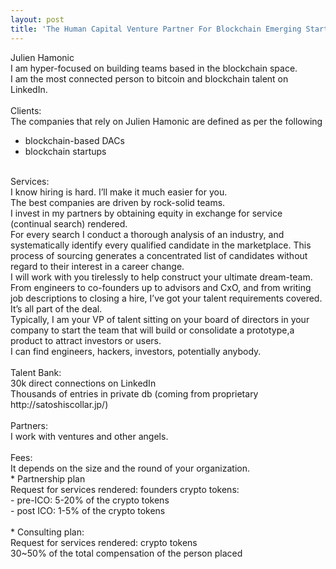 ```yaml
---
layout: post
title: 'The Human Capital Venture Partner For Blockchain Emerging Startups'
---
```


Julien Hamonic <br>
I am hyper-focused on building teams based in the blockchain space. <br>
I am the most connected person to bitcoin and blockchain talent on LinkedIn. <br>
<br>
Clients: <br>
The companies that rely on Julien Hamonic are defined as per the following <br>
* blockchain-based DACs <br>
* blockchain startups <br>

<br>
Services: <br>
I know hiring is hard. I’ll make it much easier for you. <br>
The best companies are driven by rock-solid teams. <br>
I invest in my partners by obtaining equity in exchange for service (continual search) rendered. <br>
For every search I conduct a thorough analysis of an industry, and systematically identify every qualified candidate in the marketplace. This process of sourcing generates a concentrated list of candidates without regard to their interest in a career change. <br>
I will work with you tirelessly to help construct your ultimate dream-team. <br>
From engineers to co-founders up to advisors and CxO, and from writing job descriptions to closing a hire, I’ve got your talent requirements covered. It’s all part of the deal. <br>
Typically, I am your VP of talent sitting on your board of directors in your company to start the team that will build or consolidate a prototype,a product to attract investors or users. <br>
I can find engineers, hackers, investors, potentially anybody. <br>
<br>
Talent Bank: <br>
30k direct connections on LinkedIn <br>
Thousands of entries in private db (coming from proprietary http://satoshiscollar.jp/) <br>
<br>
Partners: <br>
I work with ventures and other angels. <br>
<br>
Fees: <br>
It depends on the size and the round of your organization.<br>
* Partnership plan <br>
Request for services rendered: founders crypto tokens: <br>
- pre-ICO: 5-20%  of the crypto tokens <br>
- post ICO: 1-5% of the crypto tokens <br>
<br>
* Consulting plan: <br>
Request for services rendered: crypto tokens <br>
30~50% of the total compensation of the person placed <br>
